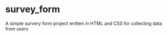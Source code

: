 # survey_form
A simple survery form project written in HTML and CSS 
for collecting data from users
